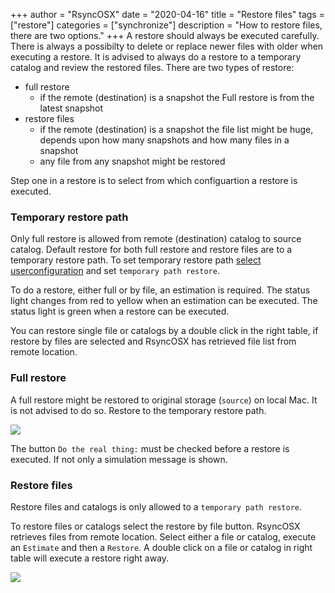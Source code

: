 +++
author = "RsyncOSX"
date = "2020-04-16"
title =  "Restore files"
tags = ["restore"]
categories = ["synchronize"]
description = "How to restore files, there are two options."
+++
A restore should always be executed carefully. There is always a possibilty to delete or replace newer files with older when executing a restore. It is advised to always do a restore to a temporary catalog and review the restored files. There are two types of restore:

- full restore
  - if the remote (destination) is a snapshot the Full restore is from the latest snapshot
- restore files
  - if the remote (destination) is a snapshot the file list might be huge, depends upon how many snapshots and how many files in a snapshot
  - any file from any snapshot might be restored

Step one in a restore is to select from which configuartion a restore is executed.

### Temporary restore path

Only full restore is allowed from remote (destination) catalog to source catalog. Default restore for both full restore and restore files are to a temporary restore path. To set temporary restore path [select userconfiguration](/post/userconfiguration/) and set `temporary path restore`.

To do a restore, either full or by file, an estimation is required. The status light changes from red to yellow when an estimation can be executed. The status light is green when a restore can be executed.

You can restore single file or catalogs by a double click in the right table, if restore by files are selected and RsyncOSX has retrieved file list from remote location.

### Full restore

A full restore might be restored to original storage (`source`) on local Mac. It is not advised to do so. Restore to the temporary restore path.

![](/images/RsyncOSX/master/restore/restore.png)


The button `Do the real thing:` must be checked before a restore is executed. If not only a simulation message is shown.

### Restore files

Restore files and catalogs is only allowed to a `temporary path restore`.

To restore files or catalogs select the restore by file button. RsyncOSX retrieves files from remote location. Select either a file or catalog, execute an `Estimate` and then a `Restore`. A double click on a file or catalog in right table will execute a restore right away.

![](/images/RsyncOSX/master/restore/restore2.png)

